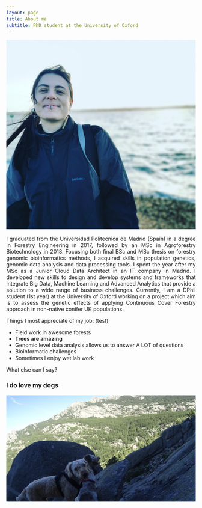 ```yaml
---
layout: page
title: About me
subtitle: PhD student at the University of Oxford
---
```

![](/img/IMG_3yu8t6.jpg)
<p style='text-align: justify;'> 
I graduated from the Universidad Politecnica de Madrid (Spain) in a degree in Forestry Engineering in 2017, followed by an MSc in Agroforestry Biotechnology in 2018. Focusing both final BSc and MSc thesis on forestry genomic bioinformatics methods, I acquired skills in population genetics, genomic data analysis and data processing tools. I spent the year after my MSc as a Junior Cloud Data Architect in an IT company in Madrid. I developed new skills to design and develop systems and frameworks that integrate Big Data, Machine Learning and Advanced Analytics that provide a solution to a wide range of business challenges. Currently, I am a DPhil student (1st year) at the University of Oxford working on a project which aim is to assess the genetic effects of applying Continuous Cover Forestry approach in non-native conifer UK populations. 
</p>
Things I most appreciate of my job: (test)

- Field work in awesome forests
- **Trees are amazing**
- Genomic level data analysis allows us to answer A LOT of questions
- Bioinformatic challenges
- Sometimes I enjoy wet lab work

What else can I say?

### I do love my dogs

![](/img/hya2.jpg)

